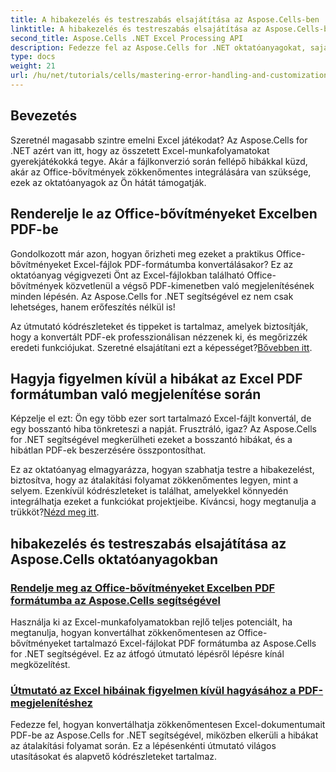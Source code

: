 ```yaml
---
title: A hibakezelés és testreszabás elsajátítása az Aspose.Cells-ben
linktitle: A hibakezelés és testreszabás elsajátítása az Aspose.Cells-ben
second_title: Aspose.Cells .NET Excel Processing API
description: Fedezze fel az Aspose.Cells for .NET oktatóanyagokat, sajátítsa el a hibakezelést, szabja testre az Excel-munkafolyamatokat, és konvertálja az Office-bővítményeket PDF formátumba zökkenőmentes útmutatók segítségével.
type: docs
weight: 21
url: /hu/net/tutorials/cells/mastering-error-handling-and-customization/
---
```

## Bevezetés

Szeretnél magasabb szintre emelni Excel játékodat? Az Aspose.Cells for .NET azért van itt, hogy az összetett Excel-munkafolyamatokat gyerekjátékokká tegye. Akár a fájlkonverzió során fellépő hibákkal küzd, akár az Office-bővítmények zökkenőmentes integrálására van szüksége, ezek az oktatóanyagok az Ön hátát támogatják.  

## Renderelje le az Office-bővítményeket Excelben PDF-be  

Gondolkozott már azon, hogyan őrizheti meg ezeket a praktikus Office-bővítményeket Excel-fájlok PDF-formátumba konvertálásakor? Ez az oktatóanyag végigvezeti Önt az Excel-fájlokban található Office-bővítmények közvetlenül a végső PDF-kimenetben való megjelenítésének minden lépésén. Az Aspose.Cells for .NET segítségével ez nem csak lehetséges, hanem erőfeszítés nélkül is!  

 Az útmutató kódrészleteket és tippeket is tartalmaz, amelyek biztosítják, hogy a konvertált PDF-ek professzionálisan nézzenek ki, és megőrizzék eredeti funkciójukat. Szeretné elsajátítani ezt a képességet?[Bővebben itt](./render-office-add-ins-in-excel-to-pdf-format/).  

## Hagyja figyelmen kívül a hibákat az Excel PDF formátumban való megjelenítése során  

Képzelje el ezt: Ön egy több ezer sort tartalmazó Excel-fájlt konvertál, de egy bosszantó hiba tönkreteszi a napját. Frusztráló, igaz? Az Aspose.Cells for .NET segítségével megkerülheti ezeket a bosszantó hibákat, és a hibátlan PDF-ek beszerzésére összpontosíthat.  

 Ez az oktatóanyag elmagyarázza, hogyan szabhatja testre a hibakezelést, biztosítva, hogy az átalakítási folyamat zökkenőmentes legyen, mint a selyem. Ezenkívül kódrészleteket is találhat, amelyekkel könnyedén integrálhatja ezeket a funkciókat projektjeibe. Kíváncsi, hogy megtanulja a trükköt?[Nézd meg itt](./guide-ignore-errors-in-excel/).  

## hibakezelés és testreszabás elsajátítása az Aspose.Cells oktatóanyagokban
### [Rendelje meg az Office-bővítményeket Excelben PDF formátumba az Aspose.Cells segítségével](./render-office-add-ins-in-excel-to-pdf-format/)
Használja ki az Excel-munkafolyamatokban rejlő teljes potenciált, ha megtanulja, hogyan konvertálhat zökkenőmentesen az Office-bővítményeket tartalmazó Excel-fájlokat PDF formátumba az Aspose.Cells for .NET segítségével. Ez az átfogó útmutató lépésről lépésre kínál megközelítést.
### [Útmutató az Excel hibáinak figyelmen kívül hagyásához a PDF-megjelenítéshez](./guide-ignore-errors-in-excel/)
Fedezze fel, hogyan konvertálhatja zökkenőmentesen Excel-dokumentumait PDF-be az Aspose.Cells for .NET segítségével, miközben elkerüli a hibákat az átalakítási folyamat során. Ez a lépésenkénti útmutató világos utasításokat és alapvető kódrészleteket tartalmaz.